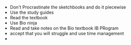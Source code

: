 - Don't Procrastinate the sketchbooks and do it piecewise
- Use the study guides
- Read the textbook
- Use Bio ninja
- Read and take notes on the Bio textbook
IB PRogram
- accept that you will struggle and use time management
- 
<!--stackedit_data:
eyJoaXN0b3J5IjpbLTE2MzEyMTc4NDMsLTEyMDQ1MzA5NzEsOD
k2NzMwOTA1LDQ4MTg2ODY5Ml19
-->